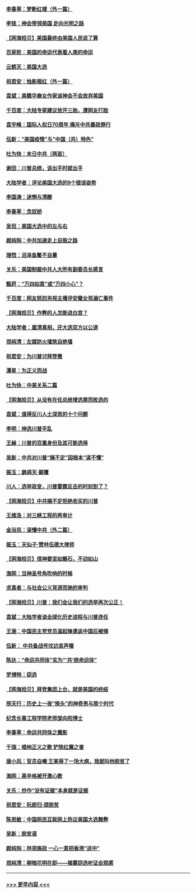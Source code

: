 #### [李春草：梦断红楼（外一篇）](../pages/nsc993/n12619122.md?t=12150202) 
#### [李铭：神会带领美国 走向光明之路](../pages/nsc993/n12618584.md?t=12150202) 
#### [【网海拾贝】美国最终由美国人民说了算](../pages/nsc993/n12617255.md?t=12150202) 
#### [百家姓：美国的命运代表着人类的命运](../pages/nsc993/n12615838.md?t=12150202) 
#### [云鹤天：美国大选](../pages/nsc993/n12615994.md?t=12150202) 
#### [祝君安：烛影摇红（外一篇）](../pages/nsc993/n12615975.md?t=12150202) 
#### [袁斌：美籍华裔女作家谈神会不会放弃美国](../pages/nsc993/n12615263.md?t=12150202) 
#### [千百度：大陆专家建议放开三胎，遭网友打脸](../pages/nsc993/n12614456.md?t=12150202) 
#### [袁宇峰：国际人权日70周年 痛斥中共暴政罪行](../pages/nsc993/n12611965.md?t=12150202) 
#### [伍新：“美国疫情”与“中国（共）特色”](../pages/nsc993/n12611463.md?t=12150202) 
#### [吐为快：末日中共（两首）](../pages/nsc993/n12611461.md?t=12150202) 
#### [谢田：川普总统，该出手时就出手](../pages/nsc993/n12610905.md?t=12150202) 
#### [大陆学者：评论美国大选的9个错误姿势](../pages/nsc993/n12609586.md?t=12150202) 
#### [李国涛：迷惘与清醒](../pages/nsc993/n12607532.md?t=12150202) 
#### [李春草：念奴娇](../pages/nsc993/n12607083.md?t=12150202) 
#### [吴侃：美国大选中的左与右](../pages/nsc993/n12607054.md?t=12150202) 
#### [颜纯钩：中共加速走上自毁之路](../pages/nsc993/n12606473.md?t=12150202) 
#### [理悟：沼泽鱼鳖不自量](../pages/nsc993/n12606454.md?t=12150202) 
#### [关乐：美国制裁中共人大所有副委员长感言](../pages/nsc993/n12606442.md?t=12150202) 
#### [甄莳：“万四如意”或“万四小心”？](../pages/nsc993/n12606091.md?t=12150202) 
#### [千百度：网友怒怼央视主播评安徽女孩溺亡事件](../pages/nsc993/n12605370.md?t=12150202) 
#### [【网海拾贝】作弊的人怎能进白宫？](../pages/nsc993/n12603546.md?t=12150202) 
#### [大陆学者：厘清真相，还大选双方以公道](../pages/nsc993/n12603475.md?t=12150202) 
#### [郑纯清：左媒防火墙筑自绝墙](../pages/nsc993/n12602226.md?t=12150202) 
#### [祝君安：为川普讨拜登檄](../pages/nsc993/n12602199.md?t=12150202) 
#### [潭星：为正义而战](../pages/nsc993/n12600926.md?t=12150202) 
#### [吐为快：中美关系二篇](../pages/nsc993/n12600908.md?t=12150202) 
#### [【网海拾贝】从没有在任总统增选票而败选的](../pages/nsc993/n12600435.md?t=12150202) 
#### [袁斌：值得反川人士深思的十个问题](../pages/nsc993/n12600332.md?t=12150202) 
#### [李明：神选川普平乱](../pages/nsc993/n12599751.md?t=12150202) 
#### [王赫：川普的双重身份及其可能选择](../pages/nsc993/n12599723.md?t=12150202) 
#### [吴新：中共对川普“搞不定”因根本“读不懂”](../pages/nsc993/n12599502.md?t=12150202) 
#### [振玉：鹧鸪天‧颠覆](../pages/nsc993/n12599494.md?t=12150202) 
#### [川人：选举政变，川普雷霆反击的时刻到了？](../pages/nsc993/n12599291.md?t=12150202) 
#### [【网海拾贝】中共搞不定拒绝收买的川普](../pages/nsc993/n12598955.md?t=12150202) 
#### [王维洛：对三峡工程的再审计](../pages/nsc993/n12598436.md?t=12150202) 
#### [金浴凤：读懂中共（外二篇）](../pages/nsc993/n12597943.md?t=12150202) 
#### [振玉：天仙子‧赞林伍德大律师](../pages/nsc993/n12597929.md?t=12150202) 
#### [【网海拾贝】信神要坚如磐石，不动如山](../pages/nsc993/n12597901.md?t=12150202) 
#### [海网：当神圣号角吹响的时候](../pages/nsc993/n12595891.md?t=12150202) 
#### [求真者：与社会公义背道而驰的审判](../pages/nsc993/n12595868.md?t=12150202) 
#### [【网海拾贝】川普：我们会让我们的选举再次公正！](../pages/nsc993/n12594930.md?t=12150202) 
#### [袁斌：大陆学者谈全球化历史进程与川普连任](../pages/nsc993/n12594690.md?t=12150202) 
#### [王涵：中国民主党党员温起锋遣返中国后被捕](../pages/nsc993/n12594540.md?t=12150202) 
#### [伍新： 中共备战号坟边哀声嚎](../pages/nsc993/n12593086.md?t=12150202) 
#### [陈达：“命运共同体”实为“‘共’统命运体”](../pages/nsc993/n12590865.md?t=12150202) 
#### [罗博特：窃选](../pages/nsc993/n12590619.md?t=12150202) 
#### [【网海拾贝】拜登集团上台，就是美国的终结](../pages/nsc993/n12589725.md?t=12150202) 
#### [邢天行：历史上一夜“换头”的神奇男与那个时代](../pages/nsc993/n12589424.md?t=12150202) 
#### [纪念长春工程学院老师邹向阳博士](../pages/nsc993/n12585390.md?t=12150202) 
#### [李春草：命运共同体之魔影](../pages/nsc993/n12585026.md?t=12150202) 
#### [千瑞：唱响正义之歌 铲除红魔之害](../pages/nsc993/n12585002.md?t=12150202) 
#### [唐小风：官员自嘲 王某得了一场大病，我就叫他脱贫了](../pages/nsc993/n12584981.md?t=12150202) 
#### [海网：基辛格被开激心歌](../pages/nsc993/n12584946.md?t=12150202) 
#### [关乐：炒作“没有证据”本身就是证据](../pages/nsc993/n12583146.md?t=12150202) 
#### [祝君安：阮郎归‧颂脱贫](../pages/nsc993/n12583119.md?t=12150202) 
#### [陈思敏：中国网民互联网上热议美国大选舞弊](../pages/nsc993/n12582845.md?t=12150202) 
#### [吴新：脱贫谣](../pages/nsc993/n12580839.md?t=12150202) 
#### [颜纯钩：林郑施政 一心一意把香港“送中”](../pages/nsc993/n12580805.md?t=12150202) 
#### [郑纯清：柳暗花明在即——揭露窃选听证会观感](../pages/nsc993/n12580795.md?t=12150202) 

----
#### [ >>> 更早内容 <<< ](../indexes/nsc993-earlier.md)
